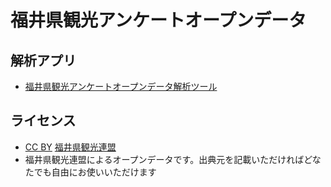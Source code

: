 # 福井県観光アンケートオープンデータ

## 解析アプリ

- [福井県観光アンケートオープンデータ解析ツール](https://github.com/code4fukui/fukui-kanko-stat/)

## ライセンス

- [CC BY](https://creativecommons.org/licenses/by/4.0/deed.ja) [福井県観光連盟](https://www.fuku-e.com/)
- 福井県観光連盟によるオープンデータです。出典元を記載いただければどなたでも自由にお使いいただけます


